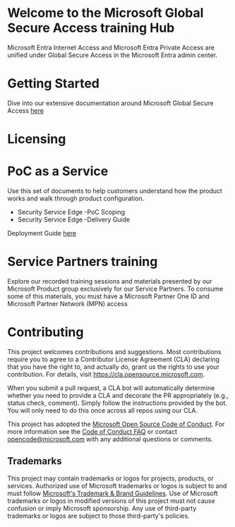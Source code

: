 # Welcome to the Microsoft Global Secure Access training Hub
Microsoft Entra Internet Access and Microsoft Entra Private Access are unified under Global Secure Access in the Microsoft Entra admin center.

# Getting Started
Dive into our extensive documentation around Microsoft Global Secure Access [here](https://learn.microsoft.com/en-us/entra/global-secure-access/)

# Licensing

# PoC as a Service
Use this set of documents to help customers understand how the product works and walk through product configuration.
* Security Service Edge -PoC Scoping
* Security Service Edge -Delivery Guide 

Deployment Guide [here](https://aka.ms/SSEDeploy)

# Service Partners training
Explore our recorded training sessions and materials presented by our Microsoft Product group exclusively for our Service Partners. 
To consume some of this materials, you must have a Microsoft Partner One ID and Microsoft Partner Network (MPN) access

# Contributing

This project welcomes contributions and suggestions.  Most contributions require you to agree to a
Contributor License Agreement (CLA) declaring that you have the right to, and actually do, grant us
the rights to use your contribution. For details, visit https://cla.opensource.microsoft.com.

When you submit a pull request, a CLA bot will automatically determine whether you need to provide
a CLA and decorate the PR appropriately (e.g., status check, comment). Simply follow the instructions
provided by the bot. You will only need to do this once across all repos using our CLA.

This project has adopted the [Microsoft Open Source Code of Conduct](https://opensource.microsoft.com/codeofconduct/).
For more information see the [Code of Conduct FAQ](https://opensource.microsoft.com/codeofconduct/faq/) or
contact [opencode@microsoft.com](mailto:opencode@microsoft.com) with any additional questions or comments.

## Trademarks

This project may contain trademarks or logos for projects, products, or services. Authorized use of Microsoft 
trademarks or logos is subject to and must follow 
[Microsoft's Trademark & Brand Guidelines](https://www.microsoft.com/en-us/legal/intellectualproperty/trademarks/usage/general).
Use of Microsoft trademarks or logos in modified versions of this project must not cause confusion or imply Microsoft sponsorship.
Any use of third-party trademarks or logos are subject to those third-party's policies.

